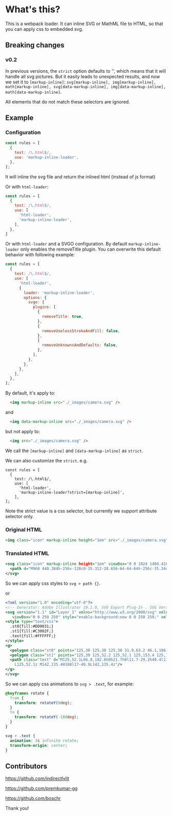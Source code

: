 # What's this?

This is a webpack loader. It can inline SVG or MathML file to HTML, so that you can apply css to embedded svg.

## Breaking changes

### v0.2

In previous versions, the `strict` option defaults to '', which means that it will handle all svg pictures. But it easily leads to unexpected results, and now we set it to `[markup-inline]`: `svg[markup-inline], img[markup-inline], math[markup-inline], svg[data-markup-inline], img[data-markup-inline], math[data-markup-inline]`. 

All elements that do not match these selectors are ignored.

## Example

### Configuration

```js
const rules = [
  {
    test: /\.html$/,
    use: 'markup-inline-loader',
  },
];
```

It will inline the svg file and return the inlined html (instead of js format)

Or with `html-loader`:

```js
const rules = [
  {
    test: /\.html$/,
    use: [
      'html-loader',
      'markup-inline-loader',
    ],
  },
]
```

Or with `html-loader` and a SVGO configuration. By default `markup-inline-loader` only enables the removeTitle plugin. You can overwrite this default behavior with following example:

```js
const rules = [
  {
    test: /\.html$/,
    use: [
      'html-loader',
      {
        loader: 'markup-inline-loader',
        options: {
          svgo: {
            plugins: [
              {
                removeTitle: true,
              },
              {
                removeUselessStrokeAndFill: false,
              },
              {
                removeUnknownsAndDefaults: false,
              },
            ],
          },
        },
      },
    ],
  },
];
```

By default, it's apply to:

```html
  <img markup-inline src="./_images/camera.svg" />
```

and

```html
  <img data-markup-inline src="./_images/camera.svg" />
```

but not apply to:

```html
  <img src="./_images/camera.svg" />
```

We call the `[markup-inline]` and `[data-markup-inline]` as `strict`.

We can also customize the `strict`. e.g.

```
const rules = [
  {
    test: /\.html$/,
    use: [
      'html-loader',
      'markup-inline-loader?strict=[markup-inline]',
    ],
];
```

Note the strict value is a css selector, but currently we support attribute selector only.

### Original HTML

```html
<img class="icon" markup-inline height="1em" src="./_images/camera.svg" />
```

### Translated HTML

```svg
<svg class="icon" markup-inline height="1em" viewBox="0 0 1024 1404.416" xmlns="http://www.w3.org/2000/svg">
  <path d="M960 440.384h-256v-128c0-35.312-28.656-64-64-64h-256c-35.344 0-64 28.688-64 64v128h-128v-64h-128v64c-35.344 0-64 28.688-64 64v704c0 35.376 28.656 64 64 64h896c35.344 0 64-28.624 64-64v-704c0-35.312-28.656-64-64-64z m-512-64h128v64h-128v-64z m448 768h-768v-576h768v576z m-384-128c106.032 0 192-85.938 192-192s-85.968-192-192-192-192 85.938-192 192 85.968 192 192 192z m0-256c35.344 0 64 28.624 64 64s-28.656 64-64 64-64-28.624-64-64 28.656-64 64-64z"/>
</svg>
```

So we can apply css styles to `svg > path {}`.

or

```svg
<?xml version="1.0" encoding="utf-8"?>
<!-- Generator: Adobe Illustrator 19.1.0, SVG Export Plug-In . SVG Version: 6.00 Build 0)  -->
<svg version="1.1" id="Layer_1" xmlns="http://www.w3.org/2000/svg" xmlns:xlink="http://www.w3.org/1999/xlink" x="0px" y="0px"
   viewBox="0 0 250 250" style="enable-background:new 0 0 250 250;" xml:space="preserve">
<style type="text/css">
  .st0{fill:#DD0031;}
  .st1{fill:#C3002F;}
  .text{fill:#FFFFFF;}
</style>
<g>
  <polygon class="st0" points="125,30 125,30 125,30 31.9,63.2 46.1,186.3 125,230 125,230 125,230 203.9,186.3 218.1,63.2 	"/>
  <polygon class="st1" points="125,30 125,52.2 125,52.1 125,153.4 125,153.4 125,230 125,230 203.9,186.3 218.1,63.2 125,30 	"/>
  <path class="text" d="M125,52.1L66.8,182.6h0h21.7h0l11.7-29.2h49.4l11.7,29.2h0h21.7h0L125,52.1L125,52.1L125,52.1L125,52.1
    L125,52.1z M142,135.4H108l17-40.9L142,135.4z"/>
</g>
</svg>
```

So we can apply css animations to `svg > .text`, for example:

```css
@keyframes rotate {
  from {
    transform: rotateY(0deg);
  }
  to {
    transform: rotateY(-180deg);
  }
}

svg > .text {
  animation: 3s infinite rotate;
  transform-origin: center;
}
```

## Contributors

<https://github.com/indirectlylit>

<https://github.com/premkumar-gg>

<https://github.com/boschr>

Thank you!
